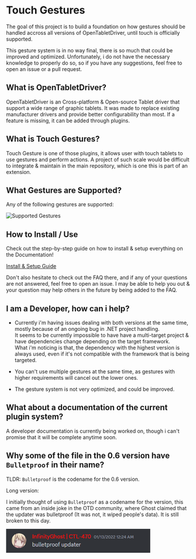 # Touch Gestures

The goal of this project is to build a foundation on how gestures should be handled accross all versions of OpenTabletDriver, until touch is officially supported.

This gesture system is in no way final, there is so much that could be improved and optimized.
Unfortunately, i do not have the necessary knowledge to properly do so, so if you have any suggestions, feel free to open an issue or a pull request.

## What is OpenTabletDriver?

OpenTabletDriver is an Cross-platform & Open-source Tablet driver that support a wide range of graphic tablets. It was made to replace
existing manufacturer drivers and provide better configurability than most. If a feature is missing, it can be added through plugins.

## What is Touch Gestures?

Touch Gesture is one of those plugins, it allows user with touch tablets to use gestures and perform actions.
A project of such scale would be difficult to integrate & maintain in the main repository, which is one this is part of an extension.

## What Gestures are Supported?

Any of the following gestures are supported:

![Supported Gestures](https://mrcubix.github.io/Touch-Gestures-Doc/_images/gesture_selection_screen.png)

## How to Install / Use

Check out the step-by-step guide on how to install & setup everything on the Documentation!

[Install & Setup Guide](https://mrcubix.github.io/Touch-Gestures-Doc/installation_guide/)

Don't also hesitate to check out the FAQ there, and if any of your questions are not answered, feel free to open an issue.
I may be able to help you out & your question may help others in the future by being added to the FAQ.

## I am a Developer, how can i help?

- Currently i'm having issues dealing with both versions at the same time, mostly because of an ongoing bug in .NET project handling.  
It seems to be currently impossible to have have a multi-target project & have dependencies change depending on the target framework.  
What i'm noticing is that, the dependency with the highest version is always used, even if it's not compatible with the framework that is being targeted.

- You can't use multiple gestures at the same time, as gestures with higher requirements will cancel out the lower ones.

- The gesture system is not very optimized, and could be improved.

## What about a documentation of the current plugin system?

A developer documentation is currently being worked on, though i can't promise that it will be complete anytime soon.

## Why some of the file in the 0.6 version have `Bulletproof` in their name?

TLDR: `Bulletproof` is the codename for the 0.6 version.

Long version:

I initially thought of using `Bulletproof` as a codename for the version, this came from an inside joke in the OTD community, where Ghost claimed that the updater was bulletproof (It was not, it wiped people's data). It is still broken to this day.

![Bulletproof Updater](img/image.png)